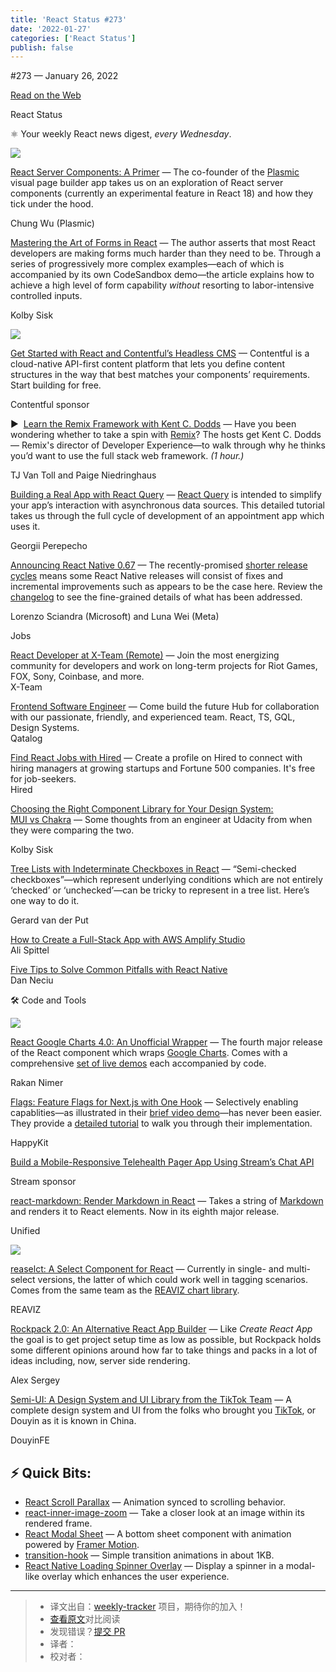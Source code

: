 ```yaml
---
title: 'React Status #273'
date: '2022-01-27'
categories: ['React Status']
publish: false
---
```

#​273 — January 26, 2022

[Read on the Web](https://react.statuscode.com/link/118906/web)

React Status

⚛️ Your weekly React news digest, _every Wednesday_.

[![](https://res.cloudinary.com/cpress/image/upload/w_1280,e_sharpen:60/rayqindkaosfkjmolvih.jpg)](https://react.statuscode.com/link/118991/web)

[React Server Components: A Primer](https://react.statuscode.com/link/118991/web "blog.plasmic.app") — The co-founder of the [Plasmic](https://react.statuscode.com/link/118992/web) visual page builder app takes us on an exploration of React server components (currently an experimental feature in React 18) and how they tick under the hood.

Chung Wu (Plasmic)

[Mastering the Art of Forms in React](https://react.statuscode.com/link/118911/web "engineering.udacity.com") — The author asserts that most React developers are making forms much harder than they need to be. Through a series of progressively more complex examples—each of which is accompanied by its own CodeSandbox demo—the article explains how to achieve a high level of form capability _without_ resorting to labor-intensive controlled inputs.

Kolby Sisk

[![](https://copm.s3.amazonaws.com/cd560f27.png)](https://react.statuscode.com/link/118907/web)

[Get Started with React and Contentful’s Headless CMS](https://react.statuscode.com/link/118907/web "www.contentful.com") — Contentful is a cloud-native API-first content platform that lets you define content structures in the way that best matches your components’ requirements. Start building for free.

Contentful sponsor

▶  [Learn the Remix Framework with Kent C. Dodds](https://react.statuscode.com/link/118916/web "www.youtube.com") — Have you been wondering whether to take a spin with [Remix](https://react.statuscode.com/link/118917/web)? The hosts get Kent C. Dodds— Remix's director of Developer Experience—to walk through why he thinks you’d want to use the full stack web framework. _(1 hour.)_

TJ Van Toll and Paige Niedringhaus

[Building a Real App with React Query](https://react.statuscode.com/link/118908/web "www.smashingmagazine.com") — [React Query](https://react.statuscode.com/link/118909/web) is intended to simplify your app’s interaction with asynchronous data sources. This detailed tutorial takes us through the full cycle of development of an appointment app which uses it.

Georgii Perepecho

[Announcing React Native 0.67](https://react.statuscode.com/link/118912/web "reactnative.dev") — The recently-promised [shorter release cycles](https://react.statuscode.com/link/118913/web) means some React Native releases will consist of fixes and incremental improvements such as appears to be the case here. Review the [changelog](https://react.statuscode.com/link/118914/web) to see the fine-grained details of what has been addressed.

Lorenzo Sciandra (Microsoft) and Luna Wei (Meta)

Jobs

[React Developer at X-Team (Remote)](https://react.statuscode.com/link/118918/web) — Join the most energizing community for developers and work on long-term projects for Riot Games, FOX, Sony, Coinbase, and more.  
X-Team

[Frontend Software Engineer](https://react.statuscode.com/link/118919/web) — Come build the future Hub for collaboration with our passionate, friendly, and experienced team. React, TS, GQL, Design Systems.  
Qatalog

[Find React Jobs with Hired](https://react.statuscode.com/link/118920/web) — Create a profile on Hired to connect with hiring managers at growing startups and Fortune 500 companies. It's free for job-seekers.  
Hired

[Choosing the Right Component Library for Your Design System: MUI vs Chakra](https://react.statuscode.com/link/118993/web "engineering.udacity.com") — Some thoughts from an engineer at Udacity from when they were comparing the two.

Kolby Sisk

[Tree Lists with Indeterminate Checkboxes in React](https://react.statuscode.com/link/118915/web "t.co") — “Semi-checked checkboxes”—which represent underlying conditions which are not entirely ‘checked’ or ‘unchecked’—can be tricky to represent in a tree list. Here’s one way to do it.

Gerard van der Put

[How to Create a Full-Stack App with AWS Amplify Studio](https://react.statuscode.com/link/118922/web)  
Ali Spittel

[Five Tips to Solve Common Pitfalls with React Native](https://react.statuscode.com/link/118924/web)  
Dan Neciu

🛠 Code and Tools

[![](https://res.cloudinary.com/cpress/image/upload/w_1280,e_sharpen:60/rhwv9smrpaxt6f9rj3pu.jpg)](https://react.statuscode.com/link/118927/web)

[React Google Charts 4.0: An Unofficial Wrapper](https://react.statuscode.com/link/118927/web "github.com") — The fourth major release of the React component which wraps [Google Charts](https://react.statuscode.com/link/118928/web). Comes with a comprehensive [set of live demos](https://react.statuscode.com/link/118929/web) each accompanied by code.

Rakan Nimer

[Flags: Feature Flags for Next.js with One Hook](https://react.statuscode.com/link/118930/web "github.com") — Selectively enabling capablities—as illustrated in their [brief video demo](https://react.statuscode.com/link/118931/web)—has never been easier. They provide a [detailed tutorial](https://react.statuscode.com/link/118932/web) to walk you through their implementation.

HappyKit

[Build a Mobile-Responsive Telehealth Pager App Using Stream’s Chat API](https://react.statuscode.com/link/118921/web "getstream.io")

Stream sponsor

[react-markdown: Render Markdown in React](https://react.statuscode.com/link/118934/web "github.com") — Takes a string of [Markdown](https://react.statuscode.com/link/118935/web) and renders it to React elements. Now in its eighth major release.

Unified

[![](https://res.cloudinary.com/cpress/image/upload/w_1280,e_sharpen:60/m64fi5bkj1wow3ishzhm.jpg)](https://react.statuscode.com/link/118933/web)

[reaselct: A Select Component for React](https://react.statuscode.com/link/118933/web "github.com") — Currently in single- and multi-select versions, the latter of which could work well in tagging scenarios. Comes from the same team as the [REAVIZ chart library](https://react.statuscode.com/link/118994/web).

REAVIZ

[Rockpack 2.0: An Alternative React App Builder](https://react.statuscode.com/link/118995/web "github.com") — Like _Create React App_ the goal is to get project setup time as low as possible, but Rockpack holds some different opinions around how far to take things and packs in a lot of ideas including, now, server side rendering.

Alex Sergey

[Semi-UI: A Design System and UI Library from the TikTok Team](https://react.statuscode.com/link/118936/web "github.com") — A complete design system and UI from the folks who brought you [TikTok](https://react.statuscode.com/link/118937/web), or Douyin as it is known in China.

DouyinFE

⚡️ Quick Bits:
--------------

*   [React Scroll Parallax](https://react.statuscode.com/link/118938/web) — Animation synced to scrolling behavior.
*   [react-inner-image-zoom](https://react.statuscode.com/link/118939/web) — Take a closer look at an image within its rendered frame.
*   [React Modal Sheet](https://react.statuscode.com/link/118940/web) — A bottom sheet component with animation powered by [Framer Motion](https://react.statuscode.com/link/118941/web).
*   [transition-hook](https://react.statuscode.com/link/118942/web) — Simple transition animations in about 1KB.
*   [React Native Loading Spinner Overlay](https://react.statuscode.com/link/118943/web) — Display a spinner in a modal-like overlay which enhances the user experience.

---
> * 译文出自：[weekly-tracker](https://github.com/FEDarling/weekly-tracker) 项目，期待你的加入！
> * [查看原文]()对比阅读
> * 发现错误？[提交 PR](https://github.com/FEDarling/weekly-tracker/blob/main/react_status/273/README.md)
> * 译者：
> * 校对者：
